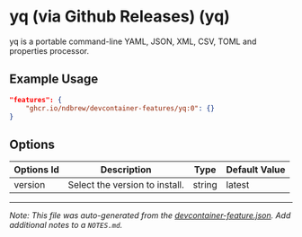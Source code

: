 
# yq (via Github Releases) (yq)

yq is a portable command-line YAML, JSON, XML, CSV, TOML and properties processor.

## Example Usage

```json
"features": {
    "ghcr.io/ndbrew/devcontainer-features/yq:0": {}
}
```

## Options

| Options Id | Description | Type | Default Value |
|-----|-----|-----|-----|
| version | Select the version to install. | string | latest |



---

_Note: This file was auto-generated from the [devcontainer-feature.json](devcontainer-feature.json).  Add additional notes to a `NOTES.md`._

